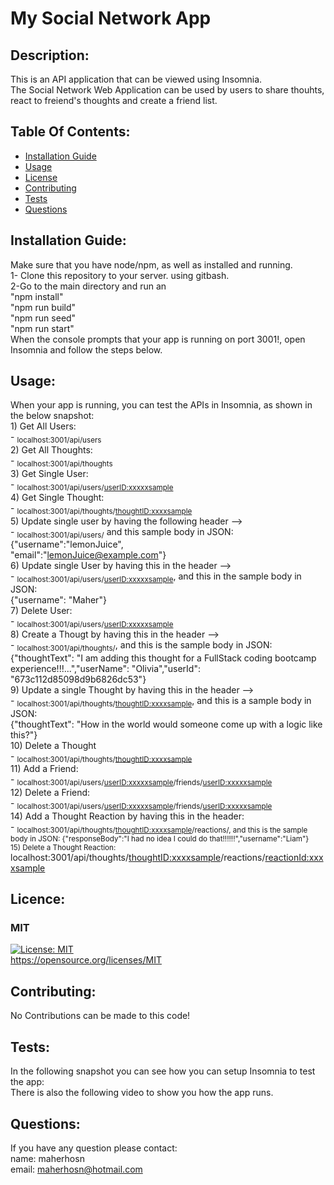# My Social Network App

## Description:
This is an API application that can be viewed using Insomnia. <br> The Social Network Web Application can be used by users to share thouhts, react to freiend's thoughts and create a friend list. 

## Table Of Contents:
- [Installation Guide](#installation-guide)
- [Usage](#usage)
-	[License](#license)
- [Contributing](#contributing)
- [Tests](#tests)
- [Questions](#questions)

## Installation Guide:
Make sure that you have node/npm, as well as installed and running.<br>1- Clone this repository to your server. using gitbash.<br>2-Go to the main directory and run an<br> "npm install" <br>"npm run build"<br>"npm run seed"<br>"npm run start"<br>When the console prompts that your app is running on port 3001!, open Insomnia and follow the steps below. 

## Usage: 
When your app is running, you can test the APIs in Insomnia, as shown in the below snapshot:<br>1) Get All Users: <br> - <sub>localhost:3001/api/users</sub><br>2) Get All Thoughts: <br> - <sub>localhost:3001/api/thoughts</sub><br>3) Get Single User: <br> - <sub>localhost:3001/api/users/<userID:xxxxxsample></sub><br>4) Get Single Thought: <br> - <sub>localhost:3001/api/thoughts/<thoughtID:xxxxsample></sub><br>5) Update single user by having the following header --> <br> - <sub>localhost:3001/api/users/</sub> and this sample body in JSON:<br>{"username":"lemonJuice",<br>"email":"lemonJuice@example.com"}<br>6) Update single User by having this in the header --> <br> - <sub>localhost:3001/api/users/<userID:xxxxxsample></sub>, and this in the sample body in JSON:<br>{"username": "Maher"}<br>7) Delete User:  <br> - <sub>localhost:3001/api/users/<userID:xxxxxsample></sub><br>8) Create a Thougt by having this in the header -->  <br> - <sub>localhost:3001/api/thoughts/</sub>, and this is the sample body in JSON:<br>{"thoughtText": "I am adding this thought for a FullStack coding bootcamp experience!!!...","userName": "Olivia","userId": "673c112d85098d9b6826dc53"}<br>9) Update a single Thought by having this in the header --> <br> - <sub>localhost:3001/api/thoughts/<thoughtID:xxxxsample></sub>, and this is a sample body in JSON:<br>{"thoughtText": "How in the world would someone come up with a logic like this?"}<br>10) Delete a Thought <br> - <sub>localhost:3001/api/thoughts/<thoughtID:xxxxsample></sub><br>11) Add a Friend: <br> - <sub>localhost:3001/api/users/<userID:xxxxxsample>/friends/<userID:xxxxxsample></sub><br>12) Delete a Friend: <br> - <sub>localhost:3001/api/users/<userID:xxxxxsample>/friends/<userID:xxxxxsample></sub><br>14) Add a Thought Reaction by having this in the header: <br> - <sub>localhost:3001/api/thoughts/<thoughtID:xxxxsample>/reactions/, and this is the sample body in JSON: {"responseBody":"I had no idea I could do that!!!!!!","username":"Liam"}<br>15) Delete a Thought Reaction: </sub>localhost:3001/api/thoughts/<thoughtID:xxxxsample>/reactions/<reactionId:xxxxsample>

## Licence: <br>
### MIT <br>
[![License: MIT](https://img.shields.io/badge/License-MIT-yellow.svg)](https://opensource.org/licenses/MIT) <br>
https://opensource.org/licenses/MIT


## Contributing:
No Contributions can be made to this code!

## Tests:
In the following snapshot you can see how you can setup Insomnia to test the app:<br> There is also the following video to show you how the app runs.

## Questions:
If you have any question please contact: <br>
name: maherhosn <br>
email: maherhosn@hotmail.com
  
